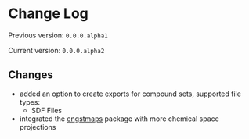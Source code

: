 # Change Log

Previous version: `0.0.0.alpha1`

Current version: `0.0.0.alpha2`

## Changes

- added an option to create exports for compound sets, supported file types:
    - SDF Files
- integrated the [engstmaps](./src/genui/maps/extensions/engstmaps) package with more chemical space projections